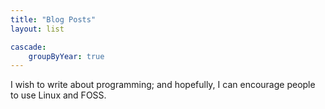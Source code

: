 ```yaml
---
title: "Blog Posts"
layout: list

cascade:
    groupByYear: true
---
```


I wish to write about programming; and hopefully, I can encourage people to use Linux and FOSS.
